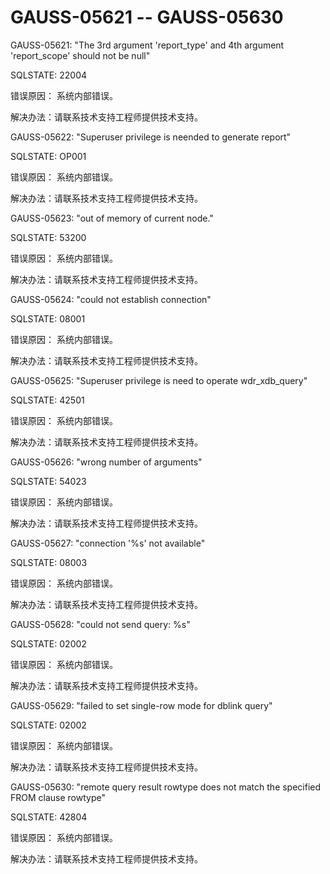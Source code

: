 # GAUSS-05621 -- GAUSS-05630

GAUSS-05621: "The 3rd argument 'report\_type' and 4th argument 'report\_scope' should not be null"

SQLSTATE: 22004

错误原因： 系统内部错误。

解决办法：请联系技术支持工程师提供技术支持。

GAUSS-05622: "Superuser privilege is neended to generate report"

SQLSTATE: OP001

错误原因： 系统内部错误。

解决办法：请联系技术支持工程师提供技术支持。

GAUSS-05623: "out of memory of current node."

SQLSTATE: 53200

错误原因： 系统内部错误。

解决办法：请联系技术支持工程师提供技术支持。

GAUSS-05624: "could not establish connection"

SQLSTATE: 08001

错误原因： 系统内部错误。

解决办法：请联系技术支持工程师提供技术支持。

GAUSS-05625: "Superuser privilege is need to operate wdr\_xdb\_query"

SQLSTATE: 42501

错误原因： 系统内部错误。

解决办法：请联系技术支持工程师提供技术支持。

GAUSS-05626: "wrong number of arguments"

SQLSTATE: 54023

错误原因： 系统内部错误。

解决办法：请联系技术支持工程师提供技术支持。

GAUSS-05627: "connection '%s' not available"

SQLSTATE: 08003

错误原因： 系统内部错误。

解决办法：请联系技术支持工程师提供技术支持。

GAUSS-05628: "could not send query: %s"

SQLSTATE: 02002

错误原因： 系统内部错误。

解决办法：请联系技术支持工程师提供技术支持。

GAUSS-05629: "failed to set single-row mode for dblink query"

SQLSTATE: 02002

错误原因： 系统内部错误。

解决办法：请联系技术支持工程师提供技术支持。

GAUSS-05630: "remote query result rowtype does not match the specified FROM clause rowtype"

SQLSTATE: 42804

错误原因： 系统内部错误。

解决办法：请联系技术支持工程师提供技术支持。
